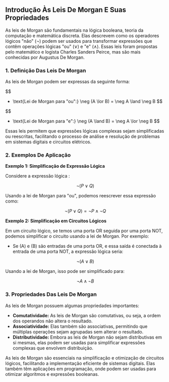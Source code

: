 ## Introdução Às Leis De Morgan E Suas Propriedades

As leis de Morgan são fundamentais na lógica booleana, teoria da computação e matemática discreta. Elas descrevem como os operadores lógicos "não" (¬) podem ser usados para transformar expressões que contêm operações lógicas "ou" (∨) e "e" (∧). Essas leis foram propostas pelo matemático e logista Charles Sanders Peirce, mas são mais conhecidas por Augustus De Morgan.

### 1. Definição Das Leis De Morgan

As leis de Morgan podem ser expressas da seguinte forma:

$$
- \text{Lei de Morgan para "ou":} \neg (A \lor B) = \neg A \land \neg B
$$

$$
- \text{Lei de Morgan para "e":} \neg (A \land B) = \neg A \lor \neg B
$$

Essas leis permitem que expressões lógicas complexas sejam simplificadas ou reescritas, facilitando o processo de análise e resolução de problemas em sistemas digitais e circuitos elétricos.

### 2. Exemplos De Aplicação

**Exemplo 1: Simplificação de Expressão Lógica**

Considere a expressão lógica :

$$
\neg (P \lor Q)
$$

Usando a lei de Morgan para "ou", podemos reescrever essa expressão como:

$$
\neg (P \lor Q) = \neg P \land \neg Q
$$

**Exemplo 2: Simplificação em Circuitos Lógicos**

Em um circuito lógico, se temos uma porta OR seguida por uma porta NOT, podemos simplificar o circuito usando a lei de Morgan. Por exemplo:

- Se \(A\) e \(B\) são entradas de uma porta OR, e essa saída é conectada à entrada de uma porta NOT, a expressão lógica seria:

$$
\neg (A \lor B)
$$

Usando a lei de Morgan, isso pode ser simplificado para:

$$
\neg A \land \neg B
$$

### 3. Propriedades Das Leis De Morgan

As leis de Morgan possuem algumas propriedades importantes:

- **Comutatividade:** As leis de Morgan são comutativas, ou seja, a ordem dos operandos não altera o resultado.
- **Associatividade:** Elas também são associativas, permitindo que múltiplas operações sejam agrupadas sem alterar o resultado.
- **Distributividade:** Embora as leis de Morgan não sejam distributivas em si mesmas, elas podem ser usadas para simplificar expressões complexas que envolvem distribuição.

As leis de Morgan são essenciais na simplificação e otimização de circuitos lógicos, facilitando a implementação eficiente de sistemas digitais. Elas também têm aplicações em programação, onde podem ser usadas para otimizar algoritmos e expressões booleanas.
